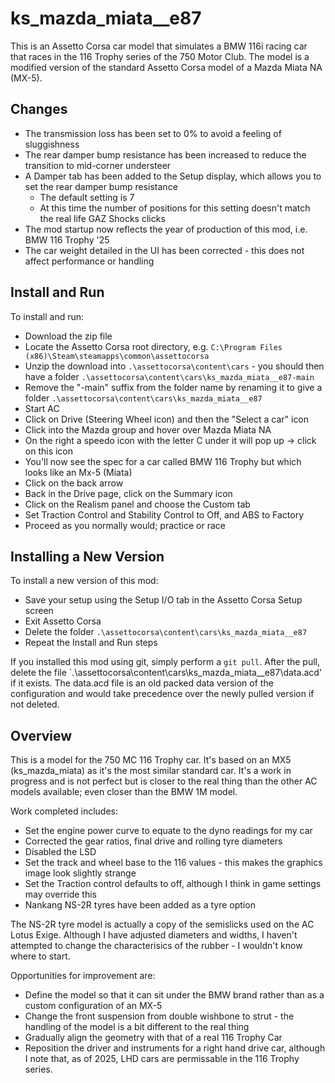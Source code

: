 # ks_mazda_miata__e87
This is an Assetto Corsa car model that simulates a BMW 116i racing car that races in the 116 Trophy series of the 750 Motor Club.
The model is a modified version of the standard Assetto Corsa model of a Mazda Miata NA (MX-5).

## Changes
* The transmission loss has been set to 0% to avoid a feeling of sluggishness
* The rear damper bump resistance has been increased to reduce the transition to mid-corner understeer
* A Damper tab has been added to the Setup display, which allows you to set the rear damper bump resistance
  * The default setting is 7
  * At this time the number of positions for this setting doesn't match the real life GAZ Shocks clicks
* The mod startup now reflects the year of production of this mod, i.e. BMW 116 Trophy '25
* The car weight detailed in the UI has been corrected - this does not affect performance or handling

## Install and Run
To install and run:
* Download the zip file
* Locate the Assetto Corsa root directory, e.g. `C:\Program Files (x86)\Steam\steamapps\common\assettocorsa`
* Unzip the download into `.\assettocorsa\content\cars` - you should then have a folder `.\assettocorsa\content\cars\ks_mazda_miata__e87-main`
* Remove the "-main" suffix from the folder name by renaming it to give a folder `.\assettocorsa\content\cars\ks_mazda_miata__e87`
* Start AC
* Click on Drive (Steering Wheel icon) and then the "Select a car" icon
* Click into the Mazda group and hover over Mazda Miata NA
* On the right a speedo icon with the letter C under it will pop up -> click on this icon
* You'll now see the spec for a car called BMW 116 Trophy but which looks like an Mx-5 (Miata)
* Click on the back arrow
* Back in the Drive page, click on the Summary icon
* Click on the Realism panel and choose the Custom tab
* Set Traction Control and Stability Control to Off, and ABS to Factory
* Proceed as you normally would; practice or race

## Installing a New Version
To install a new version of this mod:
* Save your setup using the Setup I/O tab in the Assetto Corsa Setup screen
* Exit Assetto Corsa
* Delete the folder `.\assettocorsa\content\cars\ks_mazda_miata__e87`
* Repeat the Install and Run steps

If you installed this mod using git, simply perform a `git pull`.  After the pull, delete the file `.\assettocorsa\content\cars\ks_mazda_miata__e87\data.acd' if it exists.
The data.acd file is an old packed data version of the configuration and would take precedence over the newly pulled version if not deleted.

## Overview
This is a model for the 750 MC 116 Trophy car.  It's based on an MX5 (ks_mazda_miata) as it's the most similar standard car.
It's a work in progress and is not perfect but is closer to the real thing than the other AC models available; even closer than the BMW 1M model.

Work completed includes:

* Set the engine power curve to equate to the dyno readings for my car
* Corrected the gear ratios, final drive and rolling tyre diameters
* Disabled the LSD
* Set the track and wheel base to the 116 values - this makes the graphics image look slightly strange
* Set the Traction control defaults to off, although I think in game settings may override this
* Nankang NS-2R tyres have been added as a tyre option

The NS-2R tyre model is actually a copy of the semislicks used on the AC Lotus Exige.  Although I have adjusted diameters and widths,
I haven't attempted to change the characterisics of the rubber - I wouldn't know where to start.

Opportunities for improvement are:

* Define the model so that it can sit under the BMW brand rather than as a custom configuration of an MX-5
* Change the front suspension from double wishbone to strut - the handling of the model is a bit different to the real thing
* Gradually align the geometry with that of a real 116 Trophy Car
* Reposition the driver and instruments for a right hand drive car, although I note that, as of 2025, LHD cars are permissable in the 116 Trophy series.
